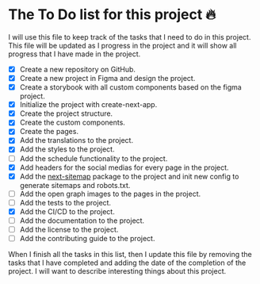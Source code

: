 # The To Do list for this project 🔥

I will use this file to keep track of the tasks that I need to do in this project. This file will be updated as I progress in the project and it will show all progress that I have made in the project.

- [x] Create a new repository on GitHub.
- [x] Create a new project in Figma and design the project.
- [x] Create a storybook with all custom components based on the figma project.
- [x] Initialize the project with create-next-app.
- [x] Create the project structure.
- [x] Create the custom components.
- [x] Create the pages.
- [x] Add the translations to the project.
- [x] Add the styles to the project.
- [ ] Add the schedule functionality to the project.
- [x] Add headers for the social medias for every page in the project.
- [x] Add the [next-sitemap](https://www.npmjs.com/package/next-sitemap) package to the project and init new config to generate sitemaps and robots.txt.
- [ ] Add the open graph images to the pages in the project.
- [ ] Add the tests to the project.
- [x] Add the CI/CD to the project.
- [ ] Add the documentation to the project.
- [ ] Add the license to the project.
- [ ] Add the contributing guide to the project.

When I finish all the tasks in this list, then I update this file by removing the tasks that I have completed and adding the date of the completion of the project. I will want to describe interesting things about this project.
